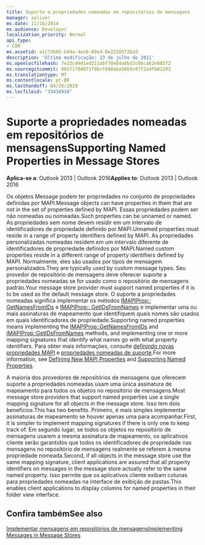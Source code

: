 ```yaml
---
title: Suporte a propriedades nomeadas em repositórios de mensagens
manager: soliver
ms.date: 11/16/2014
ms.audience: Developer
localization_priority: Normal
api_type:
- COM
ms.assetid: a1c73bb5-b44a-4ec6-89e4-0e2228572b2d
description: 'Última modificação: 23 de julho de 2011'
ms.openlocfilehash: 7e33c49d1ed211abf70e04a8bd3c06ca62e88572
ms.sourcegitcommit: 8657170d071f9bcf680aba50b9c07f2a4fb82283
ms.translationtype: MT
ms.contentlocale: pt-BR
ms.lasthandoff: 04/28/2019
ms.locfileid: "33434918"
---
```

# <a name="supporting-named-properties-in-message-stores"></a><span data-ttu-id="f6a3e-103">Suporte a propriedades nomeadas em repositórios de mensagens</span><span class="sxs-lookup"><span data-stu-id="f6a3e-103">Supporting Named Properties in Message Stores</span></span>

  
  
<span data-ttu-id="f6a3e-104">**Aplica-se a**: Outlook 2013 | Outlook 2016</span><span class="sxs-lookup"><span data-stu-id="f6a3e-104">**Applies to**: Outlook 2013 | Outlook 2016</span></span> 
  
<span data-ttu-id="f6a3e-105">Os objetos Message podem ter propriedades no conjunto de propriedades definidas por MAPI.</span><span class="sxs-lookup"><span data-stu-id="f6a3e-105">Message objects can have properties in them that are not in the set of properties defined by MAPI.</span></span> <span data-ttu-id="f6a3e-106">Essas propriedades podem ser não nomeadas ou nomeadas.</span><span class="sxs-lookup"><span data-stu-id="f6a3e-106">Such properties can be unnamed or named.</span></span> <span data-ttu-id="f6a3e-107">As propriedades sem nome devem residir em um intervalo de identificadores de propriedade definido por MAPI.</span><span class="sxs-lookup"><span data-stu-id="f6a3e-107">Unnamed properties must reside in a range of property identifiers defined by MAPI.</span></span> <span data-ttu-id="f6a3e-108">As propriedades personalizadas nomeadas residem em um intervalo diferente de identificadores de propriedade definidos por MAPI.</span><span class="sxs-lookup"><span data-stu-id="f6a3e-108">Named custom properties reside in a different range of property identifiers defined by MAPI.</span></span> <span data-ttu-id="f6a3e-109">Normalmente, eles são usados por tipos de mensagem personalizados.</span><span class="sxs-lookup"><span data-stu-id="f6a3e-109">They are typically used by custom message types.</span></span> <span data-ttu-id="f6a3e-110">Seu provedor de repositório de mensagens deve oferecer suporte a propriedades nomeadas se for usado como o repositório de mensagens padrão.</span><span class="sxs-lookup"><span data-stu-id="f6a3e-110">Your message store provider must support named properties if it is to be used as the default message store.</span></span> <span data-ttu-id="f6a3e-111">O suporte a propriedades nomeadas significa implementar os métodos [IMAPIProp:: GetNamesFromIDs](imapiprop-getnamesfromids.md) e [IMAPIProp:: GetIDsFromNames](imapiprop-getidsfromnames.md) e implementar uma ou mais assinaturas de mapeamento que identifiquem quais nomes são usados em quais identificadores de propriedade.</span><span class="sxs-lookup"><span data-stu-id="f6a3e-111">Supporting named properties means implementing the [IMAPIProp::GetNamesFromIDs](imapiprop-getnamesfromids.md) and [IMAPIProp::GetIDsFromNames](imapiprop-getidsfromnames.md) methods, and implementing one or more mapping signatures that identify what names go with what property identifiers.</span></span> <span data-ttu-id="f6a3e-112">Para obter mais informações, consulte [definindo novas propriedades MAPI](defining-new-mapi-properties.md) e [propriedades nomeadas de suporte](supporting-named-properties.md).</span><span class="sxs-lookup"><span data-stu-id="f6a3e-112">For more information, see [Defining New MAPI Properties](defining-new-mapi-properties.md) and [Supporting Named Properties](supporting-named-properties.md).</span></span>
  
<span data-ttu-id="f6a3e-113">A maioria dos provedores de repositórios de mensagens que oferecem suporte a propriedades nomeadas usam uma única assinatura de mapeamento para todos os objetos no repositório de mensagens.</span><span class="sxs-lookup"><span data-stu-id="f6a3e-113">Most message store providers that support named properties use a single mapping signature for all objects in the message store.</span></span> <span data-ttu-id="f6a3e-114">Isso tem dois benefícios.</span><span class="sxs-lookup"><span data-stu-id="f6a3e-114">This has two benefits.</span></span> <span data-ttu-id="f6a3e-115">Primeiro, é mais simples implementar assinaturas de mapeamento se houver apenas uma para acompanhar.</span><span class="sxs-lookup"><span data-stu-id="f6a3e-115">First, it is simpler to implement mapping signatures if there is only one to keep track of.</span></span> <span data-ttu-id="f6a3e-116">Em segundo lugar, se todos os objetos no repositório de mensagens usarem a mesma assinatura de mapeamento, os aplicativos cliente serão garantidos que todos os identificadores de propriedade nas mensagens no repositório de mensagens realmente se referem à mesma propriedade nomeada.</span><span class="sxs-lookup"><span data-stu-id="f6a3e-116">Second, if all objects in the message store use the same mapping signature, client applications are assured that all property identifiers on messages in the message store actually refer to the same named property.</span></span> <span data-ttu-id="f6a3e-117">Isso permite que os aplicativos cliente exibam colunas para propriedades nomeadas na interface de exibição de pastas.</span><span class="sxs-lookup"><span data-stu-id="f6a3e-117">This enables client applications to display columns for named properties in their folder view interface.</span></span>
  
## <a name="see-also"></a><span data-ttu-id="f6a3e-118">Confira também</span><span class="sxs-lookup"><span data-stu-id="f6a3e-118">See also</span></span>



[<span data-ttu-id="f6a3e-119">Implementar mensagens em repositórios de mensagens</span><span class="sxs-lookup"><span data-stu-id="f6a3e-119">Implementing Messages in Message Stores</span></span>](implementing-messages-in-message-stores.md)

